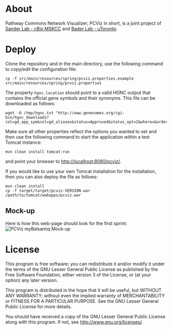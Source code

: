 # About
Pathway Commons Network Visualizer, PCViz in short, is a joint project of [Sander Lab - cBio MSKCC](http://cbio.mskcc.org) and [Bader Lab - uToronto](http://baderlab.org).

# Deploy
Clone the repository and in the main directory, use the following command to copy/edit the configuration file:

	cp -f src/main/resources/spring/pcviz.properties.example src/main/resources/spring/pcviz.properties

The property `hgnc.location` should point to a valid HGNC output that contains the official gene symbols and their synonyms.
This file can be downloaded as follows:

	wget -O /tmp/hgnc.txt "http://www.genenames.org/cgi-bin/hgnc_downloads?col=gd_app_sym&col=gd_aliases&status=Approved&status_opt=2&where=&order_by=gd_hgnc_id&format=text&limit=&hgnc_dbtag=on&submit=submit"

Make sure all other properties reflect the options you wanted to set and then use the following command to start the application within a test Tomcat instance:

	mvn clean install tomcat:run

and point your browser to [http://localhost:8080/pcviz/](http://localhost:8080/pcviz/).

If you would like to use your own Tomcat installation for the installation, then you can also deploy the file as follows:

	mvn clean install
	cp -f target/target/pcviz-VERSION.war /path/to/tomcat/webapps/pcviz.war

## Mock-up
Here is how this web-page should look for the first sprint:
![PCViz myBalsamiq Mock-up](https://cbiomskcc.mybalsamiq.com/mockups/793048.png?key=f4b2c8bd9f042189a68577dd4427a72eaddcc655)

# License
This program is free software: you can redistribute it and/or modify
it under the terms of the GNU Lesser General Public License as published by
the Free Software Foundation, either version 3 of the License, or
(at your option) any later version.

This program is distributed in the hope that it will be useful,
but WITHOUT ANY WARRANTY; without even the implied warranty of
MERCHANTABILITY or FITNESS FOR A PARTICULAR PURPOSE.  See the
GNU Lesser General Public License for more details.

You should have received a copy of the GNU Lesser General Public License
along with this program.  If not, see <http://www.gnu.org/licenses/>.
